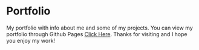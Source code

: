 # Portfolio
My portfolio with info about me and some of my projects. You can view my portfolio through Github Pages [Click Here](https://emaynard10.github.io/Portfolio/).
Thanks for visiting and I hope you enjoy my work!
